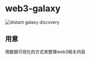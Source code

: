 # web3-galaxy

![distant galaxy discovery](https://raw.githubusercontent.com/KuanHsiaoKuo/writing_materials/main/imgs/%C2%A9-iStock-fbxx-696x392.jpg)

## 用意

用数据可视化的方式来整理web3相关内容
